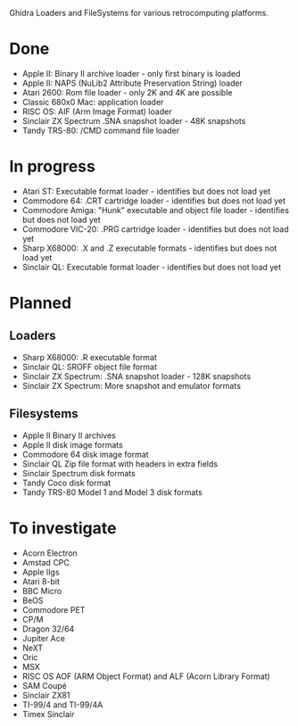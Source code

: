 Ghidra Loaders and FileSystems for various retrocomputing platforms.

# Done
- Apple II: Binary II archive loader - only first binary is loaded
- Apple II: NAPS (NuLib2 Attribute Preservation String) loader
- Atari 2600: Rom file loader - only 2K and 4K are possible
- Classic 680x0 Mac: application loader
- RISC OS: AIF (Arm Image Format) loader
- Sinclair ZX Spectrum .SNA snapshot loader - 48K snapshots
- Tandy TRS-80: /CMD command file loader

# In progress
- Atari ST: Executable format loader - identifies but does not load yet
- Commodore 64: .CRT cartridge loader - identifies but does not load yet
- Commodore Amiga: "Hunk" executable and object file loader - identifies but does not load yet
- Commodore VIC-20: .PRG cartridge loader - identifies but does not load yet
- Sharp X68000: .X and .Z executable formats - identifies but does not load yet
- Sinclair QL: Executable format loader - identifies but does not load yet

# Planned
## Loaders
- Sharp X68000: .R executable format
- Sinclair QL: SROFF object file format
- Sinclair ZX Spectrum: .SNA snapshot loader - 128K snapshots
- Sinclair ZX Spectrum: More snapshot and emulator formats

## Filesystems
- Apple II Binary II archives
- Apple II disk image formats
- Commodore 64 disk image format
- Sinclair QL Zip file format with headers in extra fields
- Sinclair Spectrum disk formats
- Tandy Coco disk format
- Tandy TRS-80 Model 1 and Model 3 disk formats

# To investigate
- Acorn Electron
- Amstad CPC
- Apple IIgs
- Atari 8-bit
- BBC Micro
- BeOS
- Commodore PET
- CP/M
- Dragon 32/64
- Jupiter Ace
- NeXT
- Oric
- MSX
- RISC OS AOF (ARM Object Format) and ALF (Acorn Library Format)
- SAM Coupé
- Sinclair ZX81
- TI-99/4 and TI-99/4A
- Timex Sinclair